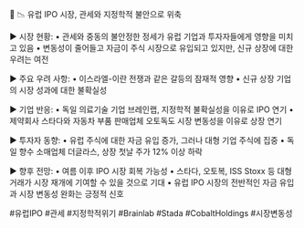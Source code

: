 📰 📉 유럽 IPO 시장, 관세와 지정학적 불안으로 위축

▶ 시장 현황:
• 관세와 중동의 불안정한 정세가 유럽 기업과 투자자들에게 영향을 미치고 있음
• 변동성이 줄어들고 자금이 주식 시장으로 유입되고 있지만, 신규 상장에 대한 우려는 여전

▶ 주요 우려 사항:
• 이스라엘-이란 전쟁과 같은 갈등의 잠재적 영향
• 신규 상장 기업의 시장 성과에 대한 불확실성

▶ 기업 반응:
• 독일 의료기술 기업 브레인랩, 지정학적 불확실성을 이유로 IPO 연기
• 제약회사 스타다와 자동차 부품 판매업체 오토독도 시장 변동성을 이유로 상장 연기

▶ 투자자 동향:
• 유럽 주식에 대한 자금 유입 증가, 그러나 대형 기업 주식에 집중
• 독일 향수 소매업체 더글라스, 상장 첫날 주가 12% 이상 하락

▶ 향후 전망:
• 여름 이후 IPO 시장 회복 가능성
• 스타다, 오토복, ISS Stoxx 등 대형 거래가 시장 재개에 기여할 수 있을 것으로 기대
• 유럽 IPO 시장의 전반적인 자금 유입과 시장 변동성 완화는 긍정적 신호

#유럽IPO #관세 #지정학적위기 #Brainlab #Stada #CobaltHoldings #시장변동성
